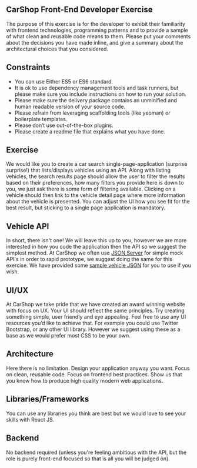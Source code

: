 ## CarShop Front-End Developer Exercise

The purpose of this exercise is for the developer to exhibit their familiarity with frontend technologies,
programming patterns and to provide a sample of what clean and reusable code means to them. Please put your comments about the decisions you have made inline, and give a summary about the architectural choices that you considered.

## Constraints

* You can use Either ES5 or ES6 standard.
* It is ok to use dependency management tools and task runners, but please make sure you include
instructions on how to run your solution.
* Please make sure the delivery package contains an unminified and human readable version of
your source code.
* Please refrain from leveraging scaffolding tools (like yeoman) or boilerplate templates.
* Please don’t use out-of-the-box plugins.
* Please create a readme file that explains what you have done.

## Exercise

We would like you to create a car search single-page-application (surprise surprise!) that lists/displays vehicles using an API. Along with listing vehicles, the search results page should allow the user to filter the results based on their preferences, how many filters you provide here is down to you, we just ask there is some form of filtering available. Clicking on a vehicle should then link to the vehicle detail page where more information about the vehicle is presented. You can adjust the UI how you see fit for the best result, but sticking to a single page application is mandatory.

## Vehicle API

In short, there isn't one! We will leave this up to you, however we are more interested in how you code the application then the API so we suggest the simplest method. At CarShop we often use [JSON Server](https://github.com/typicode/json-server) for simple mock API's in order to rapid prototype, we suggest doing the same for this exercise. We have provided some [sample vehicle JSON](https://github.com/robheritage/carshop-dev-test/blob/master/db.json) for you to use if you wish.

## UI/UX

At CarShop we take pride that we have created an award winning website with focus on UX. Your UI should reflect the same principles. Try creating something simple, user friendly and eye appealing. Feel free to use any UI resources you’d like to achieve that. For example you could use Twitter Bootstrap, or any other UI library. However we suggest using these as a base as we would prefer most CSS to be your own.

## Architecture

Here there is no limitation. Design your application anyway you want. Focus on clean, reusable code. Focus on frontend best practices. Show us that you know how to produce high quality modern web applications.

## Libraries/Frameworks

You can use any libraries you think are best but we would love to see your skills with React JS.

## Backend

No backend required (unless you're feeling ambitious with the API, but the role is purely front-end focused so that is all you will be judged on).
